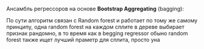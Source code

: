 Ансамбль регрессоров на основе **Bootstrap Aggregating** (bagging):

По сути алгоритм связан с Random forest и работает по тому же самому принципу, одна random forest на каждом сплите в дереве выбирает признак рандомно, в то время как в begging regressor обыно random forest также ищет лучший праметр для сплита, просто уна 